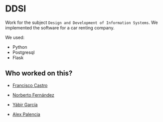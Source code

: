 # DDSI

Work for the subject `Design and Development of Information Systems`. 
We implemented the software for a car renting company. 

We used:

- Python
- Postgresql
- Flask

## Who worked on this?

- [Francisco Castro](https://github.com/Franblueee)

- [Norberto Fernández](https://github.com/norbertoalfa)

- [Yábir García](https://github.com/yabirgb)

- [Alex Palencia](https://github.com/alepalenc)
